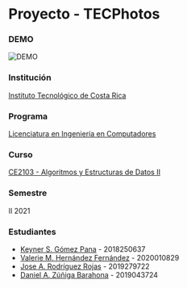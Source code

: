 # Proyecto - TECPhotos

### DEMO
![DEMO](https://github.com/KeynerG/P3-TECPhotos/blob/main/docs/TECPhotos-DEMO.gif)

### Institución
[Instituto Tecnológico de Costa Rica](https://www.tec.ac.cr/)

### Programa
[Licenciatura en Ingeniería en Computadores](https://www.tec.ac.cr/programas-academicos/licenciatura-ingenier%C3%ADa-computadores)

### Curso
[CE2103 - Algoritmos y Estructuras de Datos II](https://www.tec.ac.cr/planes-estudio/licenciatura-ingenier%C3%ADa-computadores)

### Semestre
II 2021

### Estudiantes
- [Keyner S. Gómez Pana](https://github.com/KeynerG) - 2018250637
- [Valerie M. Hernández Fernández](https://github.com/valeriehernandez-7) - 2020010829
- [Jose A. Rodríguez Rojas](https://github.com/JoseAndres216) - 2019279722
- [Daniel A. Zúñiga Barahona](https://github.com/danyazunigab) - 2019043724
